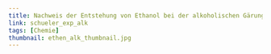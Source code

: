 ```yaml
---
title: Nachweis der Entstehung von Ethanol bei der alkoholischen Gärung
link: schueler_exp_alk
tags: [Chemie]
thumbnail: ethen_alk_thumbnail.jpg
---
```

<!--Pdf und Video muss noch eingefügt werden-->
